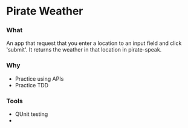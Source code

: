 # Pirate Weather

### What
An app that request that you enter a location to an input field and click 'submit'. It returns the weather in that location in pirate-speak.

### Why
- Practice using APIs
- Practice TDD

### Tools
- QUnit testing
- 
